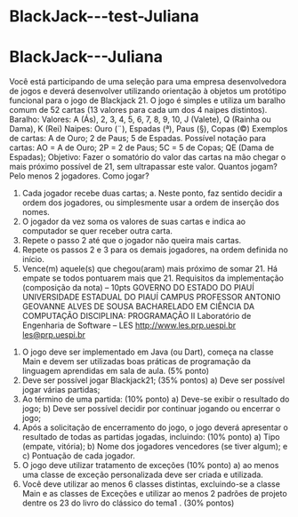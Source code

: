 # BlackJack---test-Juliana
# BlackJack---Juliana

Você está participando de uma seleção para uma empresa desenvolvedora de jogos e deverá 
desenvolver utilizando orientação à objetos um protótipo funcional para o jogo de Blackjack 21. 
O jogo é simples e utiliza um baralho comum de 52 cartas (13 valores para cada um dos 4 naipes 
distintos).
Baralho:
Valores: A (Ás), 2, 3, 4, 5, 6, 7, 8, 9, 10, J (Valete), Q (Rainha ou Dama), K (Rei)
Naipes: Ouro (¨), Espadas (ª), Paus (§), Copas (©)
Exemplos de cartas: A de Ouro; 2 de Paus; 5 de Espadas.
Possível notação para 
cartas:
AO = A de Ouro; 2P = 2 de Paus; 5C = 5 de Copas; QE (Dama de 
Espadas);
Objetivo:
Fazer o somatório do valor das cartas na mão chegar o mais próximo possível de 21, 
sem ultrapassar este valor.
Quantos jogam? 
Pelo menos 2 jogadores.
Como jogar? 
1. Cada jogador recebe duas cartas;
a. Neste ponto, faz sentido decidir a ordem dos jogadores, ou simplesmente 
usar a ordem de inserção dos nomes.
2. O jogador da vez soma os valores de suas cartas e indica ao computador se quer 
receber outra carta.
3. Repete o passo 2 até que o jogador não queira mais cartas. 
4. Repete os passos 2 e 3 para os demais jogadores, na ordem definida no início.
5. Vence(m) aquele(s) que chegou(aram) mais próximo de somar 21. Há empate se 
todos pontuarem mais que 21.
Requisitos da implementação (composição da nota) – 10pts 
GOVERNO DO ESTADO DO PIAUÍ
UNIVERSIDADE ESTADUAL DO PIAUÍ
CAMPUS PROFESSOR ANTONIO GEOVANNE ALVES DE SOUSA
BACHARELADO EM CIÊNCIA DA COMPUTAÇÃO
DISCIPLINA: PROGRAMAÇÃO II
Laboratório de Engenharia de Software – LES
http://www.les.prp.uespi.br
les@prp.uespi.br
1) O jogo deve ser implementado em Java (ou Dart), começa na classe Main e devem ser 
utilizadas boas práticas de programação da linguagem aprendidas em sala de aula. (5%
ponto)
2) Deve ser possível jogar Blackjack21; (35% pontos)
a) Deve ser possível jogar várias partidas;
3) Ao término de uma partida: (10% ponto)
a) Deve-se exibir o resultado do jogo;
b) Deve ser possível decidir por continuar jogando ou encerrar o jogo;
4) Após a solicitação de encerramento do jogo, o jogo deverá apresentar o resultado de todas 
as partidas jogadas, incluindo: (10% ponto)
a) Tipo (empate, vitória); 
b) Nome dos jogadores vencedores (se tiver algum); e 
c) Pontuação de cada jogador.
5) O jogo deve utilizar tratamento de exceções (10% ponto)
a) ao menos uma classe de exceção personalizada deve ser criada e utilizada.
6) Você deve utilizar ao menos 6 classes distintas, excluindo-se a classe Main e as classes de 
Exceções e utilizar ao menos 2 padrões de projeto dentre os 23 do livro do clássico do 
tema1 . (30% pontos)

